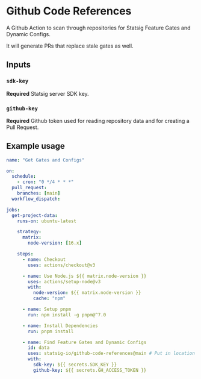 # Github Code References

A Github Action to scan through repositories for Statsig Feature Gates and Dynamic Configs.

It will generate PRs that replace stale gates as well.

## Inputs

### `sdk-key`

**Required** Statsig server SDK key.

### `github-key`

**Required** Github token used for reading repository data and for creating a Pull Request.


## Example usage

```yaml
name: "Get Gates and Configs"

on:
  schedule:
    - cron: "0 */4 * * *"
  pull_request:
    branches: [main]
  workflow_dispatch:

jobs:
  get-project-data:
    runs-on: ubuntu-latest

    strategy:
      matrix:
        node-version: [16.x]

    steps:
      - name: Checkout
        uses: actions/checkout@v3

      - name: Use Node.js ${{ matrix.node-version }}
        uses: actions/setup-node@v3
        with:
          node-version: ${{ matrix.node-version }}
          cache: "npm"

      - name: Setup pnpm
        run: npm install -g pnpm@^7.0

      - name: Install Dependencies
        run: pnpm install

      - name: Find Feature Gates and Dynamic Configs
        id: data
        uses: statsig-io/github-code-references@main # Put in location to Github-Code-References/action.yml here
        with:
          sdk-key: ${{ secrets.SDK_KEY }}
          github-key: ${{ secrets.GH_ACCESS_TOKEN }}
```
